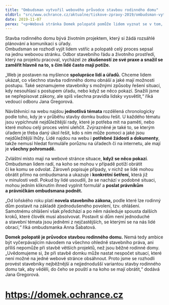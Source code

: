 ```yaml
---
title: "Ombudsman vytvořil webového průvodce stavbou rodinného domu"
oldUrl: "src/www.ochrance.cz/aktualne/tiskove-zpravy-2019/ombudsman-vytvoril-weboveho-pruvodce-stavbou-rodinneho-domu"
date: 2019-11-07
perex: "<p>Webová stránka Domek polopatě pomůže lidem vyznat se v tom, co vše je potřeba zařídit při stavbě rodinného domu a s jakými úřady komunikovat – od výběru pozemku až po vyřízení čísla popisného. </p>"
---
```


<!-- imported from the old website -->

<p>Stavba rodinného domu bývá životním projektem, který si žádá rozsáhlé plánování a komunikaci s úřady. <br /> Ombudsman se rozhodl vyjít lidem vstříc a polopatě celý proces sepsal na jednu webovou stránku. Odbor stavebního řádu a životního prostředí, který na projektu pracoval, vycházel ze <b>zkušeností ze své praxe a snažil se zaměřit hlavně na to, s čím lidé často mají potíže. </b></p> <p>„Web je postaven na myšlence <b>spolupráce lidí a úřadů.</b> Chceme lidem ukázat, co všechno stavba rodinného domu obnáší a jaké mají možnosti postupu. Také seznamujeme stavebníky s možnými způsoby řešení situací, kdy nesouhlasí s postupem úřadu, nebo když se něco pokazí. Snažili jsme se nepřepisovat zákony, ale spíš všechna pravidla lidsky vysvětlit,“ říká vedoucí odboru Jana Gregorová.</p> <p>Návštěvníci na webu najdou <b>jednotlivá témata</b> rozdělená chronologicky podle toho, kdy je v průběhu stavby domku budou řešit. U každého tématu jsou vypíchnuté nejdůležitější rady, které je potřeba mít na paměti, nebo které mohou celý proces velmi ulehčit. Zvýrazněné je také to, se kterým úřadem je třeba daný úkol řešit, kdo s ním může pomoci a jaké jsou nejdůležitější lhůty. Lidé najdou na webu i <b>potřebné žádosti a dokumenty</b>, takže nemusí hledat formuláře porůznu na úřadech či na internetu, ale mají je <b>všechny pohromadě.</b></p> <p>Zvláštní místo mají na webové stránce situace, <b>když se něco pokazí</b>. Ombudsman lidem radí, na koho se mohou v případě potíží obrátit či ke komu se odvolat. Zároveň popisuje případy, v nichž se lidé mohou obrátit přímo na ombudsmana a ukazuje i <b>konkrétní šetření,</b> která již v minulosti vedl. Pokud by lidé usoudili, že se nachází v podobné situaci, mohou jedním kliknutím ihned vyplnit formulář a <b>poslat právníkům a právničkám ombudsmana podnět.</b></p> <p>„Od loňského roku platí <b>novela stavebního zákona,</b> podle které lze rodinný dům postavit na základě zjednodušeného povolení, tzv. ohlášení. Samotnému ohlášení však předchází a po něm následuje spousta dalších kroků, které člověk musí absolvovat. Postavit si dům není jednoduché a stavební témata jsou jedněmi z nejčastějších, se kterými se na nás lidé obrací,“ říká ombudsmanka Anna Šabatová.</p> <p><b>Domek polopatě je průvodce stavbou rodinného domu.</b> Nemá tedy ambice být vyčerpávajícím návodem na všechno ohledně stavebního práva, ani příliš nepomůže při stavbě větších projektů, než jsou běžné rodinné domy. „Uvědomujeme si, že při stavbě domku může nastat nespočet situací, které není možné na jedné webové stránce obsáhnout. Proto jsme se rozhodli provést stavebníky nejběžnější a nejjednodušší variantou stavby rodinného domu tak, aby věděli, do čeho se pouští a na koho se mají obrátit,“ dodává Jana Gregorová.</p> <h1><a href="https://domek.ochrance.cz/" target="_blank">https://domek.ochrance.cz</a></h1>
